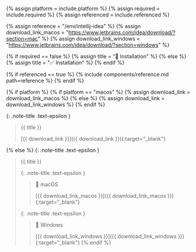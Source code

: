 <!-- LOCATION -->
<!-- _includes/components/intellij-idea/ -->

<!-- INCLUDE -->
<!-- components/intellij-idea/installation.md -->

<!-- VARIABLES -->
<!-- platform:      [macos, windows], default to ALL -->
<!-- required:      [true, false], default to true -->
<!-- referenced:    [true, false], default to false -->


<!-- READ VARIABLES -->
{% assign platform   = include.platform %}
{% assign required   = include.required %}
{% assign referenced = include.referenced %}


<!-- ASSIGN CONSTANTS -->
{% assign reference             = "/env/intellij-idea" %}
{% assign download_link_macos   = "https://www.jetbrains.com/idea/download/?section=mac" %}
{% assign download_link_windows = "https://www.jetbrains.com/idea/download/?section=windows" %}


<!-- DECIDE TO DISPLAY THE NECESSITY OF THE INSTALLATION -->
{% if required == false %}
    {% assign title = "🔲 Installation" %}
{% else %}
    {% assign title = "✅ Installation" %}
{% endif %}


<!-- DECIDE TO DISPLAY THE LINK OF THIS COMPONENT -->
{% if referenced == true %}
{% include components/reference.md path=reference %}
{% endif %}


<!-- MAIN CONTENT -->

<!-- macOS & Windows -->
{% if platform %}
    {% if platform == "macos" %}
        {% assign download_link =  download_link_macos %}
    {% else %}
        {% assign download_link =  download_link_windows %}
    {% endif %}

{: .note-title .text-epsilon } 
> {{ title }}
>
> [{{ download_link }}]({{ download_link }}){:target="\_blank"}

<!-- PLATFORMS -->
{% else %}
{: .note-title .text-epsilon }
> {{ title }}
>
> {: .note-title .text-epsilon }
>> 🔘 macOS
>> 
>> [{{ download_link_macos }}]({{ download_link_macos }}){:target="\_blank"}
>
> {: .note-title .text-epsilon }
>> 🔘 Windows
>> 
>> [{{ download_link_windows }}]({{ download_link_windows }}){:target="\_blank"}
{% endif %}
